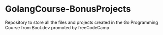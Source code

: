 # GolangCourse-BonusProjects
Repository to store all the files and projects created in the Go Programming Course from Boot.dev promoted by freeCodeCamp
